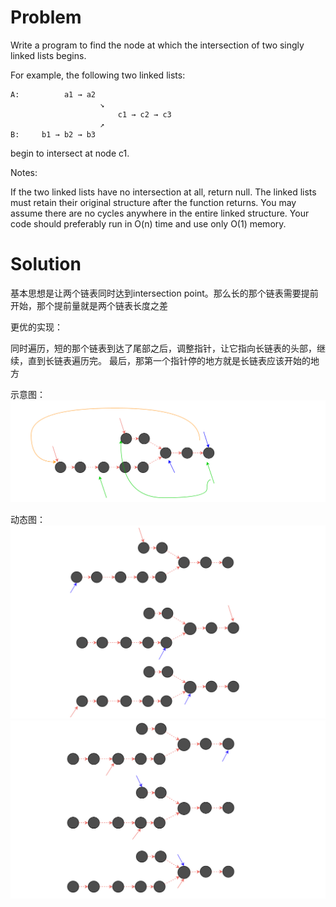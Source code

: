 # Problem
Write a program to find the node at which the intersection of two singly linked lists begins.


For example, the following two linked lists:
```
A:          a1 → a2
                    ↘
                        c1 → c2 → c3
                    ↗
B:     b1 → b2 → b3
```
begin to intersect at node c1.


Notes:

If the two linked lists have no intersection at all, return null.
The linked lists must retain their original structure after the function returns.
You may assume there are no cycles anywhere in the entire linked structure.
Your code should preferably run in O(n) time and use only O(1) memory.

# Solution

基本思想是让两个链表同时达到intersection point。那么长的那个链表需要提前开始，那个提前量就是两个链表长度之差

更优的实现：

同时遍历，短的那个链表到达了尾部之后，调整指针，让它指向长链表的头部，继续，直到长链表遍历完。
最后，那第一个指针停的地方就是长链表应该开始的地方

示意图：
![](intersection_two_linked_list.png)

动态图：
![](intersection_two_linked_list1.png)
![](intersection_two_linked_list2.png)